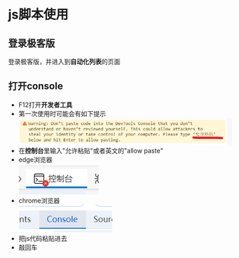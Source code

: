 # js脚本使用
## 登录极客版
登录极客版，并进入到**自动化列表**的页面
## 打开console
- F12打开**开发者工具**
- 第一次使用时可能会有如下提示
![console_picture](console.png)
- 在**控制台**里输入"允许粘贴"或者英文的"allow paste"
- edge浏览器<br>
  ![alt text](edge_console.png)
- chrome浏览器<br>
  ![alt text](chrome_console.png)
- 把js代码粘贴进去
- 敲回车